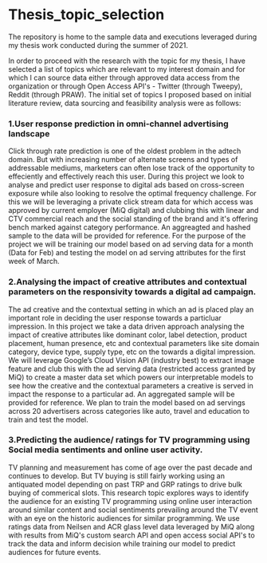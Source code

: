# Thesis_topic_selection
The repository is home to the sample data and executions leveraged during my thesis work conducted during the summer of 2021. 

In order to proceed with the research with the topic for my thesis, I have selected a list of topics which are relevant to my interest domain and for which I can source data either through approved data access from the organization or through Open Access API's - Twitter (through Tweepy), Reddit (through PRAW).
The initial set of topics I proposed based on initial literature review, data sourcing and feasibility analysis were as follows: 

### 1.User response prediction in omni-channel advertising landscape
Click through rate prediction is one of the oldest problem in the adtech domain. But with increasing number of alternate screens and types of addressable mediums, marketers can often lose track of the opportunity to effeciently and effectively reach this user. 
During this project we look to analyse and predict user response to digital ads based on cross-screen exposure while also looking to resolve the optimal frequency challenge. For this we will be leveraging a private click stream data for which access was approved by current employer (MiQ digital) and clubbing this with linear and CTV commercial reach and the social standing of the brand and it's offering bench marked against category performance. An aggreagted and hashed sample to the data will be provided for reference.
For the purpose of the project we will be training our model based on ad serving data for a month (Data for Feb) and testing the model on ad serving attributes for the first week of March. 

### 2.Analysing the impact of creative attributes and contextual parameters on the responsivity towards a digital ad campaign.
The ad creative and the contextual setting in which an ad is placed play an important role in deciding the user response towards a particluar impression. In this project we take a data driven approach analysing the impact of creative attributes like dominant color, label detection, product placement, human presence, etc and contextual parameters like site domain category, device type, supply type, etc on the towards a digital impression.  
We will leverage Google’s Cloud Vision API (industry best) to extract image feature and club this with the ad serving data (restricted access granted by MiQ) to create a master data set which powers our interpretable models to see how the creative and the contextual parameters a creative is served in impact the response to a particular ad.
An aggregated sample will be provided for reference. We plan to train the model based on ad servings across 20 advertisers across categories like auto, travel and education to train and test the model.

### 3.Predicting the audience/ ratings for TV programming using Social media sentiments and online user activity.
TV planning and measurement has come of age over the past decade and continues to develop. But TV buying is still fairly working using an antiquated model depending on past TRP and GRP ratings to drive bulk buying of commerical slots. This research topic explores ways to identify the audience for an existing TV programming using online user interaction around similar content and social sentiments prevailing around the TV event with an eye on the historic audiences for similar programming.
We use ratings data from Neilsen and ACR glass level data leveraged by MiQ along with results from MiQ's custom search API and open access social API's to track the data and inform decision while training our model to predict audiences for future events.


